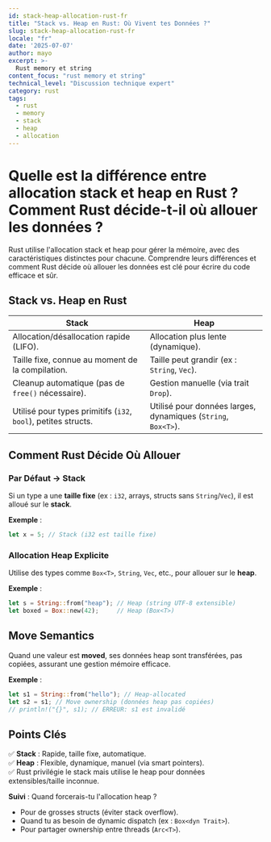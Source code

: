 ```yaml
---
id: stack-heap-allocation-rust-fr
title: "Stack vs. Heap en Rust: Où Vivent tes Données ?"
slug: stack-heap-allocation-rust-fr
locale: "fr"
date: '2025-07-07'
author: mayo
excerpt: >-
  Rust memory et string
content_focus: "rust memory et string"
technical_level: "Discussion technique expert"
category: rust
tags:
  - rust
  - memory
  - stack
  - heap
  - allocation
---
```


# Quelle est la différence entre allocation stack et heap en Rust ? Comment Rust décide-t-il où allouer les données ?

Rust utilise l'allocation stack et heap pour gérer la mémoire, avec des caractéristiques distinctes pour chacune. Comprendre leurs différences et comment Rust décide où allouer les données est clé pour écrire du code efficace et sûr.

## Stack vs. Heap en Rust

| **Stack** | **Heap** |
|-----------|----------|
| Allocation/désallocation rapide (LIFO). | Allocation plus lente (dynamique). |
| Taille fixe, connue au moment de la compilation. | Taille peut grandir (ex : `String`, `Vec`). |
| Cleanup automatique (pas de `free()` nécessaire). | Gestion manuelle (via trait `Drop`). |
| Utilisé pour types primitifs (`i32`, `bool`), petites structs. | Utilisé pour données larges, dynamiques (`String`, `Box<T>`). |

## Comment Rust Décide Où Allouer

### Par Défaut → Stack

Si un type a une **taille fixe** (ex : `i32`, arrays, structs sans `String`/`Vec`), il est alloué sur le **stack**.

**Exemple** :
```rust
let x = 5; // Stack (i32 est taille fixe)
```

### Allocation Heap Explicite

Utilise des types comme `Box<T>`, `String`, `Vec`, etc., pour allouer sur le **heap**.

**Exemple** :
```rust
let s = String::from("heap"); // Heap (string UTF-8 extensible)
let boxed = Box::new(42);     // Heap (Box<T>)
```

## Move Semantics

Quand une valeur est **moved**, ses données heap sont transférées, pas copiées, assurant une gestion mémoire efficace.

**Exemple** :
```rust
let s1 = String::from("hello"); // Heap-allocated
let s2 = s1; // Move ownership (données heap pas copiées)
// println!("{}", s1); // ERREUR: s1 est invalidé
```

## Points Clés

✅ **Stack** : Rapide, taille fixe, automatique.  
✅ **Heap** : Flexible, dynamique, manuel (via smart pointers).  
✅ Rust privilégie le stack mais utilise le heap pour données extensibles/taille inconnue.

**Suivi** : Quand forcerais-tu l'allocation heap ?
- Pour de grosses structs (éviter stack overflow).
- Quand tu as besoin de dynamic dispatch (ex : `Box<dyn Trait>`).
- Pour partager ownership entre threads (`Arc<T>`).
